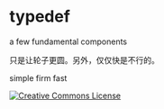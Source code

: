 typedef
=======

a few fundamental components

只是让轮子更圆。另外，仅仅快是不行的。

simple firm fast

<a rel="license" href="http://creativecommons.org/licenses/by-nc-nd/4.0/">
  <img alt="Creative Commons License" style="border-width:0" src="https://i.creativecommons.org/l/by-nc-nd/4.0/88x31.png" />
</a>
